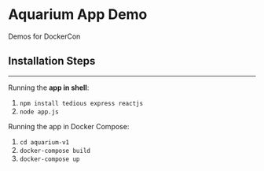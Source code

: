 # Aquarium App Demo
Demos for DockerCon

## Installation Steps
---
Running the **app in shell**: 
1. `npm install tedious express reactjs`
2. `node app.js`

Running the app in Docker Compose:
1. `cd aquarium-v1`
2. `docker-compose build`
3. `docker-compose up`
